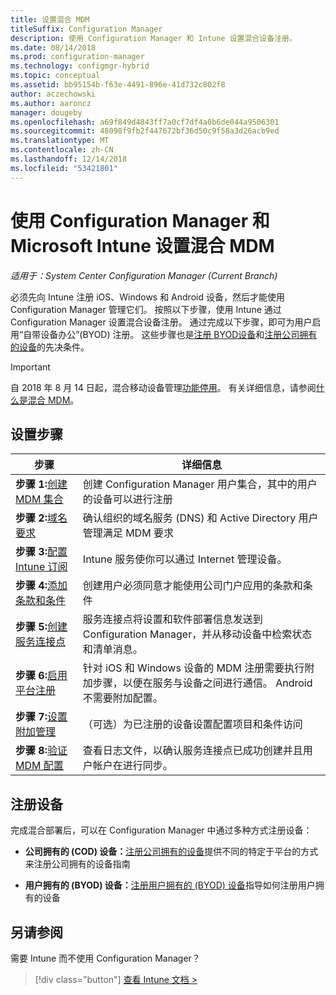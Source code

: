 ```yaml
---
title: 设置混合 MDM
titleSuffix: Configuration Manager
description: 使用 Configuration Manager 和 Intune 设置混合设备注册。
ms.date: 08/14/2018
ms.prod: configuration-manager
ms.technology: configmgr-hybrid
ms.topic: conceptual
ms.assetid: bb95154b-f63e-4491-896e-41d732c802f8
author: aczechowski
ms.author: aaroncz
manager: dougeby
ms.openlocfilehash: a69f849d4843ff7a0cf7df4a0b6de044a9506301
ms.sourcegitcommit: 48098f9fb2f447672bf36d50c9f58a3d26acb9ed
ms.translationtype: MT
ms.contentlocale: zh-CN
ms.lasthandoff: 12/14/2018
ms.locfileid: "53421801"
---
```

# <a name="set-up-hybrid-mdm-with-configuration-manager-and-microsoft-intune"></a>使用 Configuration Manager 和 Microsoft Intune 设置混合 MDM

*适用于：System Center Configuration Manager (Current Branch)*


必须先向 Intune 注册 iOS、Windows 和 Android 设备，然后才能使用 Configuration Manager 管理它们。 按照以下步骤，使用 Intune 通过 Configuration Manager 设置混合设备注册。 通过完成以下步骤，即可为用户启用“自带设备办公”(BYOD) 注册。 这些步骤也是[注册 BYOD设备](enroll-hybrid-ios-mac.md)和[注册公司拥有的设备](enroll-company-owned-devices.md)的先决条件。

> [!Important]  
> 自 2018 年 8 月 14 日起，混合移动设备管理[功能停用](/sccm/core/plan-design/changes/deprecated/removed-and-deprecated-cmfeatures)。 有关详细信息，请参阅[什么是混合 MDM](/sccm/mdm/understand/hybrid-mobile-device-management)。<!--Intune feature 2683117-->  



## <a name="set-up-steps"></a>设置步骤

 |步骤|详细信息|  
 |-----------|-------------|  
 |**步骤 1:**[创建 MDM 集合](create-mdm-collection.md)|创建 Configuration Manager 用户集合，其中的用户的设备可以进行注册|  
 |**步骤 2:**[域名要求](confirm-dns.md)|确认组织的域名服务 (DNS) 和 Active Directory 用户管理满足 MDM 要求|
 |**步骤 3:**[配置 Intune 订阅](configure-intune-subscription.md)|Intune 服务使你可以通过 Internet 管理设备。|  
 |**步骤 4:**[添加条款和条件](terms-and-conditions.md)| 创建用户必须同意才能使用公司门户应用的条款和条件|
 |**步骤 5:**[创建服务连接点](create-service-connection-point.md)|服务连接点将设置和软件部署信息发送到 Configuration Manager，并从移动设备中检索状态和清单消息。 |  
 |**步骤 6:**[启用平台注册](enable-platform-enrollment.md)|针对 iOS 和 Windows 设备的 MDM 注册需要执行附加步骤，以便在服务与设备之间进行通信。 Android 不需要附加配置。|  
 |**步骤 7:**[设置附加管理](set-up-additional-management.md)|（可选）为已注册的设备设置配置项目和条件访问|
 |**步骤 8:**[验证 MDM 配置](verify-mdm-configuration.md)|查看日志文件，以确认服务连接点已成功创建并且用户帐户在进行同步。|



## <a name="enroll-devices"></a>注册设备

完成混合部署后，可以在 Configuration Manager 中通过多种方式注册设备：

- **公司拥有的 (COD) 设备：**[注册公司拥有的设备](enroll-company-owned-devices.md)提供不同的特定于平台的方式来注册公司拥有的设备指南  

- **用户拥有的 (BYOD) 设备：**[注册用户拥有的 (BYOD) 设备](enroll-hybrid-ios-mac.md)指导如何注册用户拥有的设备  



## <a name="see-also"></a>另请参阅

需要 Intune 而不使用 Configuration Manager？
> [!div class="button"]
> [查看 Intune 文档 >](https://docs.microsoft.com/intune/deploy-use/enroll-devices-in-microsoft-intune)


